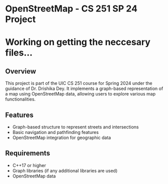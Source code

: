 # OpenStreetMap - CS 251 SP 24 Project

# **Working on getting the neccesary files...**

## Overview
This project is part of the UIC CS 251 course for Spring 2024 under the guidance of Dr. Drishika Dey. It implements a graph-based representation of a map using OpenStreetMap data, allowing users to explore various map functionalities.

## Features
- Graph-based structure to represent streets and intersections
- Basic navigation and pathfinding features
- OpenStreetMap integration for geographic data

## Requirements
- C++17 or higher
- Graph libraries (if any additional libraries are used)
- OpenStreetMap data
